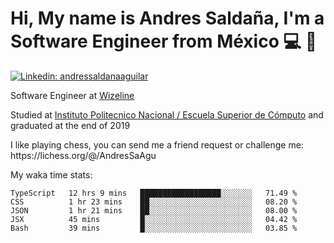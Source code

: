 # Hi, My name is Andres Saldaña, I'm a Software Engineer from México :computer: :boy:

[![Linkedin: andressaldanaaguilar](https://img.shields.io/badge/-andressaldanaaguilar-blue?style=flat-square&logo=Linkedin&logoColor=white&link=https://www.linkedin.com/in/thaianebraga/)](https://www.linkedin.com/in/andressaldanaaguilar)

<p>Software Engineer at <a href="https://www.wizeline.com/">Wizeline</a></p>
<p>Studied at <a href="https://en.wikipedia.org/wiki/ESCOM">Instituto Politecnico Nacional / Escuela Superior de Cómputo</a> and graduated at the end of 2019</p>
<p>I like playing chess, you can send me a friend request or challenge me: https://lichess.org/@/AndresSaAgu</p>

<p> My waka time stats: </p>

<!--START_SECTION:waka-->
```text
TypeScript   12 hrs 9 mins   ██████████████████░░░░░░░   71.49 % 
CSS          1 hr 23 mins    ██░░░░░░░░░░░░░░░░░░░░░░░   08.20 % 
JSON         1 hr 21 mins    ██░░░░░░░░░░░░░░░░░░░░░░░   08.00 % 
JSX          45 mins         █░░░░░░░░░░░░░░░░░░░░░░░░   04.42 % 
Bash         39 mins         █░░░░░░░░░░░░░░░░░░░░░░░░   03.85 % 
```
<!--END_SECTION:waka-->
